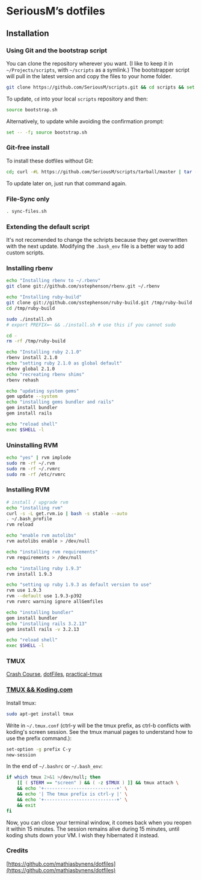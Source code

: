 # SeriousM’s dotfiles

## Installation

### Using Git and the bootstrap script

You can clone the repository wherever you want. (I like to keep it in `~/Projects/scripts`, with `~/scripts` as a symlink.) The bootstrapper script will pull in the latest version and copy the files to your home folder.

```bash
git clone https://github.com/SeriousM/scripts.git && cd scripts && set -- -f && source bootstrap.sh ; cd .. ; rm -rf scripts
```

To update, `cd` into your local `scripts` repository and then:

```bash
source bootstrap.sh
```

Alternatively, to update while avoiding the confirmation prompt:

```bash
set -- -f; source bootstrap.sh
```

### Git-free install

To install these dotfiles without Git:

```bash
cd; curl -#L https://github.com/SeriousM/scripts/tarball/master | tar -xzv --strip-components 1 --exclude={README.md,bootstrap.sh,apt-install.sh,sync-files.sh,auth-check.sh}
```

To update later on, just run that command again.

### File-Sync only

```bash
. sync-files.sh
```

### Extending the default script

It's not recomended to change the schripts because they get overwritten with the next update.
Modifying the `.bash_env` file is a better way to add custom scripts.

### Installing rbenv

```bash
echo "Installing rbenv to ~/.rbenv"
git clone git://github.com/sstephenson/rbenv.git ~/.rbenv

echo "Installing ruby-build"
git clone git://github.com/sstephenson/ruby-build.git /tmp/ruby-build
cd /tmp/ruby-build

sudo ./install.sh
# export PREFIX=~ && ./install.sh # use this if you cannot sudo

cd -
rm -rf /tmp/ruby-build

echo "Installing ruby 2.1.0"
rbenv install 2.1.0
echo "setting ruby 2.1.0 as global default"
rbenv global 2.1.0
echo "recreating rbenv shims"
rbenv rehash

echo "updating system gems"
gem update --system
echo "installing gems bundler and rails"
gem install bundler
gem install rails

echo "reload shell"
exec $SHELL -l
```

### Uninstalling RVM
```bash
echo "yes" | rvm implode
sudo rm -rf ~/.rvm
sudo rm -rf ~/.rvmrc
sudo rm -rf /etc/rvmrc
```

### Installing RVM

```bash
# install / upgrade rvm
echo "installing rvm"
curl -s -L get.rvm.io | bash -s stable --auto
. ~/.bash_profile
rvm reload

echo "enable rvm autolibs"
rvm autolibs enable > /dev/null

echo "installing rvm requirements"
rvm requirements > /dev/null

echo "installing ruby 1.9.3"
rvm install 1.9.3

echo "setting up ruby 1.9.3 as default version to use"
rvm use 1.9.3
rvm --default use 1.9.3-p392
rvm rvmrc warning ignore allGemfiles

echo "installing bundler"
gem install bundler
echo "installing rails 3.2.13"
gem install rails -v 3.2.13

echo "reload shell"
exec $SHELL -l
```

### TMUX

[Crash Course](http://robots.thoughtbot.com/a-tmux-crash-course), [dotFiles](https://github.com/fatih/dotfiles/blob/master/tmuxconf), [practical-tmux](https://mutelight.org/practical-tmux)

### [TMUX && Koding.com](https://koding.com/Activity/keeping-your-shell-session-alive-with-tmux)

Install tmux:
```bash
sudo apt-get install tmux
```
Write in `~/.tmux.conf` (ctrl-y will be the tmux prefix, as ctrl-b conflicts with koding's screen session. See the tmux manual pages to understand how to use the prefix command.):
```bash
set-option -g prefix C-y
new-session
```
In the end of `~/.bashrc` or `~/.bash_env`:
```bash
if which tmux 2>&1 >/dev/null; then
    [[ ( $TERM == "screen" ) && ( -z $TMUX ) ]] && tmux attach \
    && echo '+---------------------------+' \
    && echo '| The tmux prefix is ctrl-y |' \
    && echo '+---------------------------+' \
    && exit
fi
```
Now, you can close your terminal window, it comes back when you reopen it within 15 minutes. The session remains alive during 15 minutes, until koding shuts down your VM. I wish they hibernated it instead.

### Credits
[https://github.com/mathiasbynens/dotfiles](https://github.com/mathiasbynens/dotfiles)
